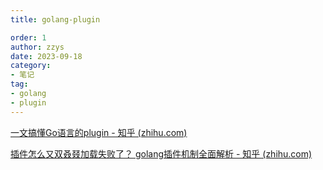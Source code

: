 ```yaml
---
title: golang-plugin

order: 1
author: zzys
date: 2023-09-18
category:
- 笔记
tag:
- golang
- plugin
---
```


[一文搞懂Go语言的plugin - 知乎 (zhihu.com)](https://zhuanlan.zhihu.com/p/391197032)

[插件怎么又双叒叕加载失败了？ golang插件机制全面解析 - 知乎 (zhihu.com)](https://zhuanlan.zhihu.com/p/385530871)

